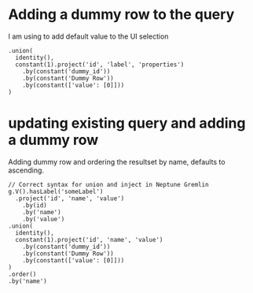 # Adding a dummy row to the query
I am using to add default value to the UI selection


```gremlin
.union(
  identity(),
  constant(1).project('id', 'label', 'properties')
    .by(constant('dummy_id'))
    .by(constant('Dummy Row'))
    .by(constant(['value': [0]]))
)

```

# updating existing query and adding a dummy row
Adding dummy row and ordering the resultset by name, defaults to ascending.

```gremlin
// Correct syntax for union and inject in Neptune Gremlin
g.V().hasLabel('someLabel')
  .project('id', 'name', 'value')
    .by(id)
    .by('name')
    .by('value')
.union(
  identity(),
  constant(1).project('id', 'name', 'value')
    .by(constant('dummy_id'))
    .by(constant('Dummy Row'))
    .by(constant(['value': [0]]))
)
.order()
.by('name')

```

